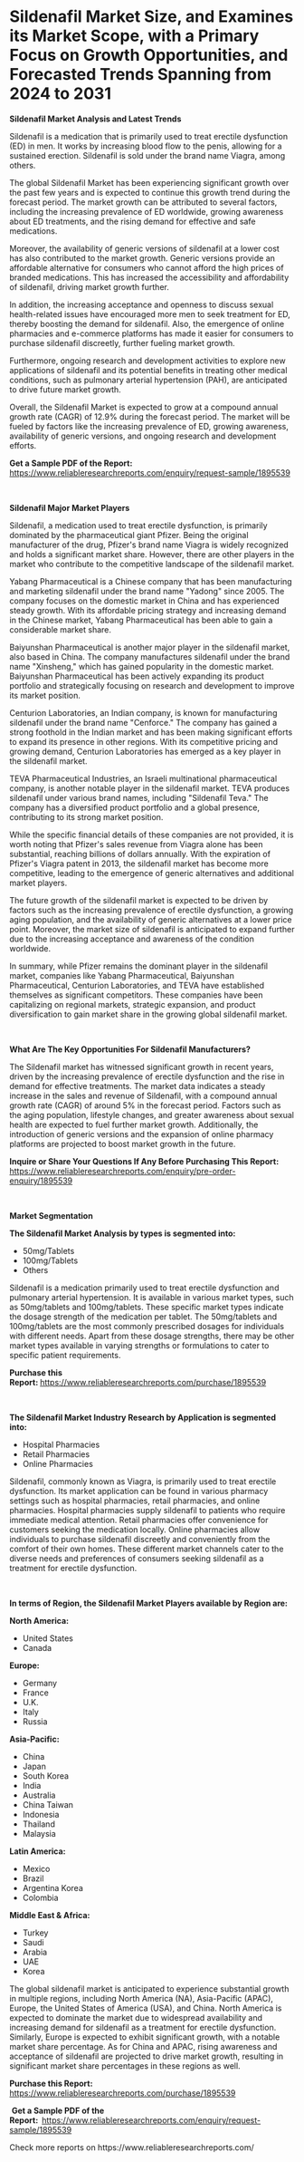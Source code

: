 <p><h1>Sildenafil Market Size, and Examines its Market Scope, with a Primary Focus on Growth Opportunities, and Forecasted Trends Spanning from 2024 to 2031</h1></p><p><strong>Sildenafil Market Analysis and Latest Trends</strong></p>
<p><p>Sildenafil is a medication that is primarily used to treat erectile dysfunction (ED) in men. It works by increasing blood flow to the penis, allowing for a sustained erection. Sildenafil is sold under the brand name Viagra, among others.</p><p>The global Sildenafil Market has been experiencing significant growth over the past few years and is expected to continue this growth trend during the forecast period. The market growth can be attributed to several factors, including the increasing prevalence of ED worldwide, growing awareness about ED treatments, and the rising demand for effective and safe medications.</p><p>Moreover, the availability of generic versions of sildenafil at a lower cost has also contributed to the market growth. Generic versions provide an affordable alternative for consumers who cannot afford the high prices of branded medications. This has increased the accessibility and affordability of sildenafil, driving market growth further.</p><p>In addition, the increasing acceptance and openness to discuss sexual health-related issues have encouraged more men to seek treatment for ED, thereby boosting the demand for sildenafil. Also, the emergence of online pharmacies and e-commerce platforms has made it easier for consumers to purchase sildenafil discreetly, further fueling market growth.</p><p>Furthermore, ongoing research and development activities to explore new applications of sildenafil and its potential benefits in treating other medical conditions, such as pulmonary arterial hypertension (PAH), are anticipated to drive future market growth.</p><p>Overall, the Sildenafil Market is expected to grow at a compound annual growth rate (CAGR) of 12.9% during the forecast period. The market will be fueled by factors like the increasing prevalence of ED, growing awareness, availability of generic versions, and ongoing research and development efforts.</p></p>
<p><strong>Get a Sample PDF of the Report:&nbsp;</strong> <a href="https://www.reliableresearchreports.com/enquiry/request-sample/1895539">https://www.reliableresearchreports.com/enquiry/request-sample/1895539</a></p>
<p>&nbsp;</p>
<p><strong>Sildenafil Major Market Players</strong></p>
<p><p>Sildenafil, a medication used to treat erectile dysfunction, is primarily dominated by the pharmaceutical giant Pfizer. Being the original manufacturer of the drug, Pfizer's brand name Viagra is widely recognized and holds a significant market share. However, there are other players in the market who contribute to the competitive landscape of the sildenafil market.</p><p>Yabang Pharmaceutical is a Chinese company that has been manufacturing and marketing sildenafil under the brand name "Yadong" since 2005. The company focuses on the domestic market in China and has experienced steady growth. With its affordable pricing strategy and increasing demand in the Chinese market, Yabang Pharmaceutical has been able to gain a considerable market share.</p><p>Baiyunshan Pharmaceutical is another major player in the sildenafil market, also based in China. The company manufactures sildenafil under the brand name "Xinsheng," which has gained popularity in the domestic market. Baiyunshan Pharmaceutical has been actively expanding its product portfolio and strategically focusing on research and development to improve its market position.</p><p>Centurion Laboratories, an Indian company, is known for manufacturing sildenafil under the brand name "Cenforce." The company has gained a strong foothold in the Indian market and has been making significant efforts to expand its presence in other regions. With its competitive pricing and growing demand, Centurion Laboratories has emerged as a key player in the sildenafil market.</p><p>TEVA Pharmaceutical Industries, an Israeli multinational pharmaceutical company, is another notable player in the sildenafil market. TEVA produces sildenafil under various brand names, including "Sildenafil Teva." The company has a diversified product portfolio and a global presence, contributing to its strong market position.</p><p>While the specific financial details of these companies are not provided, it is worth noting that Pfizer's sales revenue from Viagra alone has been substantial, reaching billions of dollars annually. With the expiration of Pfizer's Viagra patent in 2013, the sildenafil market has become more competitive, leading to the emergence of generic alternatives and additional market players.</p><p>The future growth of the sildenafil market is expected to be driven by factors such as the increasing prevalence of erectile dysfunction, a growing aging population, and the availability of generic alternatives at a lower price point. Moreover, the market size of sildenafil is anticipated to expand further due to the increasing acceptance and awareness of the condition worldwide.</p><p>In summary, while Pfizer remains the dominant player in the sildenafil market, companies like Yabang Pharmaceutical, Baiyunshan Pharmaceutical, Centurion Laboratories, and TEVA have established themselves as significant competitors. These companies have been capitalizing on regional markets, strategic expansion, and product diversification to gain market share in the growing global sildenafil market.</p></p>
<p>&nbsp;</p>
<p><strong>What Are The Key Opportunities For Sildenafil Manufacturers?</strong></p>
<p><p>The Sildenafil market has witnessed significant growth in recent years, driven by the increasing prevalence of erectile dysfunction and the rise in demand for effective treatments. The market data indicates a steady increase in the sales and revenue of Sildenafil, with a compound annual growth rate (CAGR) of around 5% in the forecast period. Factors such as the aging population, lifestyle changes, and greater awareness about sexual health are expected to fuel further market growth. Additionally, the introduction of generic versions and the expansion of online pharmacy platforms are projected to boost market growth in the future.</p></p>
<p><strong>Inquire or Share Your Questions If Any Before Purchasing This Report:</strong> <a href="https://www.reliableresearchreports.com/enquiry/pre-order-enquiry/1895539">https://www.reliableresearchreports.com/enquiry/pre-order-enquiry/1895539</a></p>
<p>&nbsp;</p>
<p><strong>Market Segmentation</strong></p>
<p><strong>The Sildenafil Market Analysis by types is segmented into:</strong></p>
<p><ul><li>50mg/Tablets</li><li>100mg/Tablets</li><li>Others</li></ul></p>
<p><p>Sildenafil is a medication primarily used to treat erectile dysfunction and pulmonary arterial hypertension. It is available in various market types, such as 50mg/tablets and 100mg/tablets. These specific market types indicate the dosage strength of the medication per tablet. The 50mg/tablets and 100mg/tablets are the most commonly prescribed dosages for individuals with different needs. Apart from these dosage strengths, there may be other market types available in varying strengths or formulations to cater to specific patient requirements.</p></p>
<p><strong>Purchase this Report:&nbsp;</strong><a href="https://www.reliableresearchreports.com/purchase/1895539">https://www.reliableresearchreports.com/purchase/1895539</a></p>
<p>&nbsp;</p>
<p><strong>The Sildenafil Market Industry Research by Application is segmented into:</strong></p>
<p><ul><li>Hospital Pharmacies</li><li>Retail Pharmacies</li><li>Online Pharmacies</li></ul></p>
<p><p>Sildenafil, commonly known as Viagra, is primarily used to treat erectile dysfunction. Its market application can be found in various pharmacy settings such as hospital pharmacies, retail pharmacies, and online pharmacies. Hospital pharmacies supply sildenafil to patients who require immediate medical attention. Retail pharmacies offer convenience for customers seeking the medication locally. Online pharmacies allow individuals to purchase sildenafil discreetly and conveniently from the comfort of their own homes. These different market channels cater to the diverse needs and preferences of consumers seeking sildenafil as a treatment for erectile dysfunction.</p></p>
<p>&nbsp;</p>
<p><strong>In terms of Region, the Sildenafil Market Players available by Region are:</strong></p>
<p>
    <p> <strong> North America: </strong>
        <ul>
            <li>United States</li>
            <li>Canada</li>
        </ul>
        </p> 
    <p> <strong> Europe: </strong>
        <ul>
            <li>Germany</li>
            <li>France</li>
            <li>U.K.</li>
            <li>Italy</li>
            <li>Russia</li>
        </ul>
        </p> 
    <p> <strong> Asia-Pacific: </strong>
        <ul>
            <li>China</li>
            <li>Japan</li>
            <li>South Korea</li>
            <li>India</li>
            <li>Australia</li>
            <li>China Taiwan</li>
            <li>Indonesia</li>
            <li>Thailand</li>
            <li>Malaysia</li>
        </ul>
        </p> 
    <p> <strong> Latin America: </strong>
        <ul>
            <li>Mexico</li>
            <li>Brazil</li>
            <li>Argentina Korea</li>
            <li>Colombia</li>
        </ul>
        </p> 
    <p> <strong> Middle East & Africa: </strong>
        <ul>
            <li>Turkey</li>
            <li>Saudi</li>
            <li>Arabia</li>
            <li>UAE</li>
            <li>Korea</li>
        </ul>
    </p>
    </p>
<p><p>The global sildenafil market is anticipated to experience substantial growth in multiple regions, including North America (NA), Asia-Pacific (APAC), Europe, the United States of America (USA), and China. North America is expected to dominate the market due to widespread availability and increasing demand for sildenafil as a treatment for erectile dysfunction. Similarly, Europe is expected to exhibit significant growth, with a notable market share percentage. As for China and APAC, rising awareness and acceptance of sildenafil are projected to drive market growth, resulting in significant market share percentages in these regions as well.</p></p>
<p><strong>Purchase this Report: </strong><a href="https://www.reliableresearchreports.com/purchase/1895539">https://www.reliableresearchreports.com/purchase/1895539</a></p>
<p>&nbsp;<strong>Get a Sample PDF of the Report:&nbsp;&nbsp;</strong><a href="https://www.reliableresearchreports.com/enquiry/request-sample/1895539">https://www.reliableresearchreports.com/enquiry/request-sample/1895539</a></p>
<p><strong></strong></p>
<p>Check more reports on https://www.reliableresearchreports.com/</p>